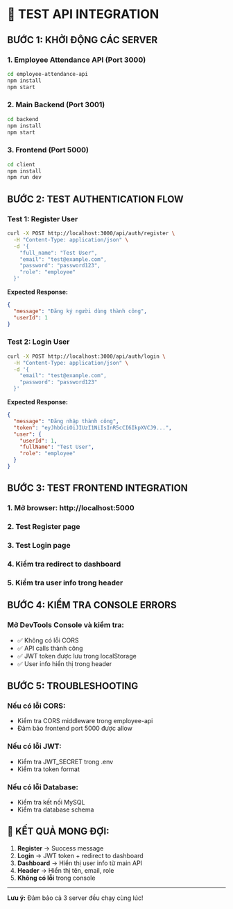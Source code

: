 # 🧪 **TEST API INTEGRATION**

## **BƯỚC 1: KHỞI ĐỘNG CÁC SERVER**

### **1. Employee Attendance API (Port 3000)**

```bash
cd employee-attendance-api
npm install
npm start
```

### **2. Main Backend (Port 3001)**

```bash
cd backend
npm install
npm start
```

### **3. Frontend (Port 5000)**

```bash
cd client
npm install
npm run dev
```

## **BƯỚC 2: TEST AUTHENTICATION FLOW**

### **Test 1: Register User**

```bash
curl -X POST http://localhost:3000/api/auth/register \
  -H "Content-Type: application/json" \
  -d '{
    "full_name": "Test User",
    "email": "test@example.com",
    "password": "password123",
    "role": "employee"
  }'
```

**Expected Response:**

```json
{
  "message": "Đăng ký người dùng thành công",
  "userId": 1
}
```

### **Test 2: Login User**

```bash
curl -X POST http://localhost:3000/api/auth/login \
  -H "Content-Type: application/json" \
  -d '{
    "email": "test@example.com",
    "password": "password123"
  }'
```

**Expected Response:**

```json
{
  "message": "Đăng nhập thành công",
  "token": "eyJhbGciOiJIUzI1NiIsInR5cCI6IkpXVCJ9...",
  "user": {
    "userId": 1,
    "fullName": "Test User",
    "role": "employee"
  }
}
```

## **BƯỚC 3: TEST FRONTEND INTEGRATION**

### **1. Mở browser: http://localhost:5000**

### **2. Test Register page**

### **3. Test Login page**

### **4. Kiểm tra redirect to dashboard**

### **5. Kiểm tra user info trong header**

## **BƯỚC 4: KIỂM TRA CONSOLE ERRORS**

### **Mở DevTools Console và kiểm tra:**

- ✅ Không có lỗi CORS
- ✅ API calls thành công
- ✅ JWT token được lưu trong localStorage
- ✅ User info hiển thị trong header

## **BƯỚC 5: TROUBLESHOOTING**

### **Nếu có lỗi CORS:**

- Kiểm tra CORS middleware trong employee-api
- Đảm bảo frontend port 5000 được allow

### **Nếu có lỗi JWT:**

- Kiểm tra JWT_SECRET trong .env
- Kiểm tra token format

### **Nếu có lỗi Database:**

- Kiểm tra kết nối MySQL
- Kiểm tra database schema

## **🎯 KẾT QUẢ MONG ĐỢI:**

1. **Register** → Success message
2. **Login** → JWT token + redirect to dashboard
3. **Dashboard** → Hiển thị user info từ main API
4. **Header** → Hiển thị tên, email, role
5. **Không có lỗi** trong console

---

**Lưu ý:** Đảm bảo cả 3 server đều chạy cùng lúc!
